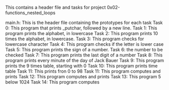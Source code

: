 This contains a header file and tasks for project 0x02-functions_nested_loops

main.h: This is the header file containing the prototypes for each task
Task 0: This program that prints _putchar, followed by a new line.
Task 1: This program prints the alphabet, in lowercase
Task 2: This program prints 10 times the alphabet, in lowercase.
Task 3: This program checks for lowercase character
Task 4: This program checks if the letter is lower case
Task 5: This program prints the sign of a number.
Task 6: the number to be checked
Task 7: This program prints the last digit of a number
Task 8: This program prints every minute of the day of Jack Bauer
Task 9: This program prints the 9 times table, starting with 0
Task 10: This program prints time table
Task 11: This prints fron 0 to 98
Task 11: This program computes and prints
Task 12: This program computes and prints
Task 13: This program 5 below 1024
Task 14: This program computes
